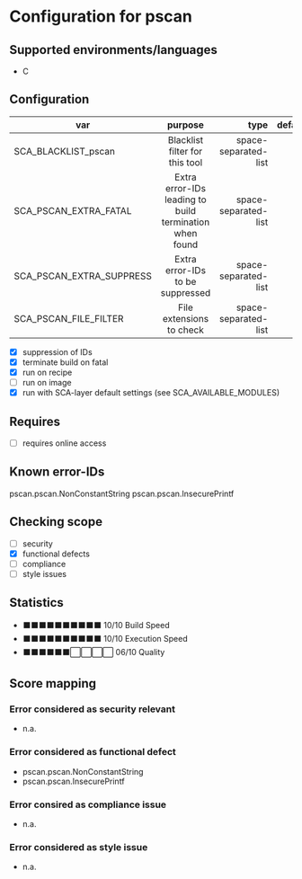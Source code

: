 # Configuration for pscan

## Supported environments/languages

* C

## Configuration

| var | purpose | type | default |
| ------------- |:-------------:| -----:| -----:
| SCA_BLACKLIST_pscan | Blacklist filter for this tool | space-separated-list | ""
| SCA_PSCAN_EXTRA_FATAL | Extra error-IDs leading to build termination when found | space-separated-list | ""
| SCA_PSCAN_EXTRA_SUPPRESS | Extra error-IDs to be suppressed | space-separated-list | ""
| SCA_PSCAN_FILE_FILTER |  File extensions to check | space-separated-list | ".c"

* [x] suppression of IDs
* [x] terminate build on fatal
* [x] run on recipe
* [ ] run on image
* [x] run with SCA-layer default settings (see SCA_AVAILABLE_MODULES)

## Requires

* [ ] requires online access

## Known error-IDs

pscan.pscan.NonConstantString
pscan.pscan.InsecurePrintf

## Checking scope

* [ ] security
* [x] functional defects
* [ ] compliance
* [ ] style issues

## Statistics

* ⬛⬛⬛⬛⬛⬛⬛⬛⬛⬛ 10/10 Build Speed
* ⬛⬛⬛⬛⬛⬛⬛⬛⬛⬛ 10/10 Execution Speed
* ⬛⬛⬛⬛⬛⬛⬜⬜⬜⬜ 06/10 Quality

## Score mapping

### Error considered as security relevant

* n.a.

### Error considered as functional defect

* pscan.pscan.NonConstantString
* pscan.pscan.InsecurePrintf

### Error consired as compliance issue

* n.a.

### Error considered as style issue

* n.a.
